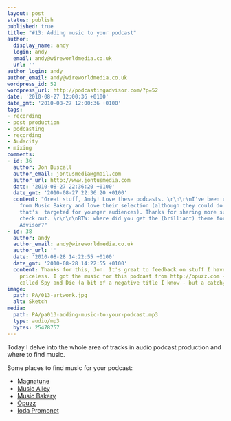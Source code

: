 ```yaml
---
layout: post
status: publish
published: true
title: "#13: Adding music to your podcast"
author:
  display_name: andy
  login: andy
  email: andy@wireworldmedia.co.uk
  url: ''
author_login: andy
author_email: andy@wireworldmedia.co.uk
wordpress_id: 52
wordpress_url: http://podcastingadvisor.com/?p=52
date: '2010-08-27 12:00:36 +0100'
date_gmt: '2010-08-27 12:00:36 +0100'
tags:
- recording
- post production
- podcasting
- recording
- Audacity
- mixing
comments:
- id: 36
  author: Jon Buscall
  author_email: jontusmedia@gmail.com
  author_url: http://www.jontusmedia.com
  date: '2010-08-27 22:36:20 +0100'
  date_gmt: '2010-08-27 22:36:20 +0100'
  content: "Great stuff, Andy! Love these podcasts. \r\n\r\nI've been using tracks
    from Music Bakery and love their selection (although they could do with something
    that's  targeted for younger audiences). Thanks for sharing more suggestions to
    check out. \r\n\r\nBTW: where did you get the (brilliant) theme for Podcasting
    Advisor?"
- id: 38
  author: andy
  author_email: andy@wireworldmedia.co.uk
  author_url: ''
  date: '2010-08-28 14:22:55 +0100'
  date_gmt: '2010-08-28 14:22:55 +0100'
  content: Thanks for this, Jon. It's great to feedback on stuff I haven't used -
    priceless. I got the music for this podcast from http://opuzz.com - it's
    called Spy and Die (a bit of a negative title I know - but a catchy tune ;) )
image:
  path: PA/013-artwork.jpg
  alt: Sketch
media:
  path: PA/pa013-adding-music-to-your-podcast.mp3
  type: audio/mp3
  bytes: 25478757
---
```

Today I delve into the whole area of tracks in audio podcast production and where to find music.

Some places to find music for your podcast:

* [Magnatune](http://www.magnatune.com)
* [Music Alley](http://www.musicalley.com)
* [Music Bakery](http://musicbakery.com)
* [Opuzz](http://www.opuzz.com)
* [Ioda Promonet](http://www.iodapromonet.com)
